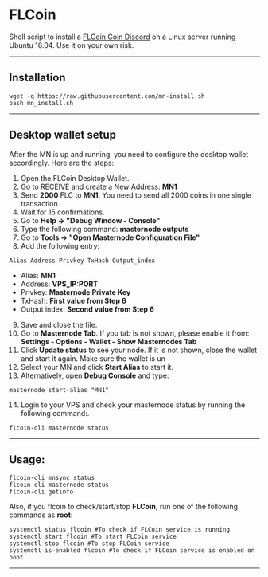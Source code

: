 # FLCoin
Shell script to install a [FLCoin Coin Discord](https://discord.gg/Vz9wFtF) on a Linux server running Ubuntu 16.04. Use it on your own risk.
***

## Installation
```
wget -q https://raw.githubusercontent.com/mn-install.sh
bash mn_install.sh
```
***

## Desktop wallet setup  

After the MN is up and running, you need to configure the desktop wallet accordingly. Here are the steps:  
1. Open the FLCoin Desktop Wallet.  
2. Go to RECEIVE and create a New Address: **MN1**  
3. Send **2000** FLC to **MN1**. You need to send all 2000 coins in one single transaction.
4. Wait for 15 confirmations.  
5. Go to **Help -> "Debug Window - Console"**  
6. Type the following command: **masternode outputs**
7. Go to  **Tools -> "Open Masternode Configuration File"**
8. Add the following entry:
```
Alias Address Privkey TxHash Output_index
```
* Alias: **MN1**
* Address: **VPS_IP:PORT**
* Privkey: **Masternode Private Key**
* TxHash: **First value from Step 6**
* Output index:  **Second value from Step 6**
9. Save and close the file.
10. Go to **Masternode Tab**. If you tab is not shown, please enable it from: **Settings - Options - Wallet - Show Masternodes Tab**
11. Click **Update status** to see your node. If it is not shown, close the wallet and start it again. Make sure the wallet is un
12. Select your MN and click **Start Alias** to start it.
13. Alternatively, open **Debug Console** and type:
```
masternode start-alias "MN1"
```
14. Login to your VPS and check your masternode status by running the following command:.
```
flcoin-cli masternode status
```
***

## Usage:
```
flcoin-cli mnsync status
flcoin-cli masternode status  
flcoin-cli getinfo
```
Also, if you flcoin to check/start/stop **FLCoin**, run one of the following commands as **root**:

```
systemctl status flcoin #To check if FLCoin service is running  
systemctl start flcoin #To start FLCoin service  
systemctl stop flcoin #To stop FLCoin service  
systemctl is-enabled flcoin #To check if FLCoin service is enabled on boot  
```  
***
